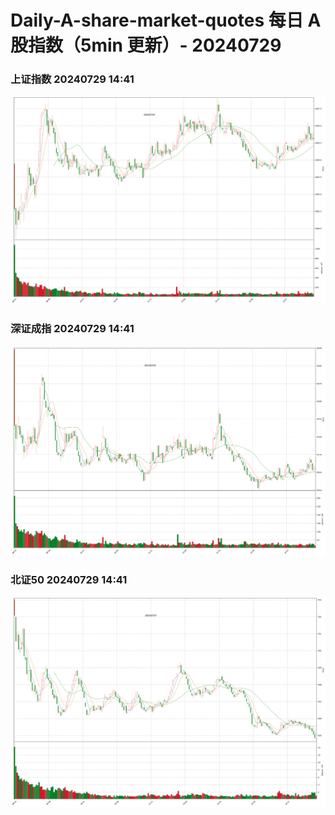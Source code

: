 
# Daily-A-share-market-quotes 每日 A 股指数（5min 更新）- 20240729

### 上证指数 20240729 14:41
![](./fig/2024/7/20240729-sh000001.png)

### 深证成指 20240729 14:41
![](./fig/2024/7/20240729-sz399001.png)

### 北证50 20240729 14:41
![](./fig/2024/7/20240729-bj899050.png)
